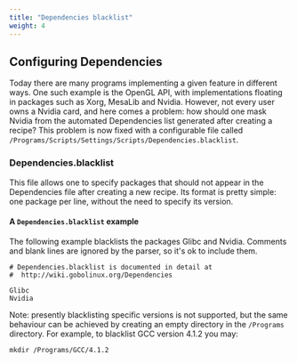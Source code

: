 ```yaml
---
title: "Dependencies blacklist"
weight: 4
---
```


## Configuring Dependencies

Today there are many programs implementing a given feature in different
ways. One such example is the OpenGL API, with implementations floating
in packages such as Xorg, MesaLib and Nvidia. However, not every user
owns a Nvidia card, and here comes a problem: how should one mask Nvidia
from the automated Dependencies list generated after creating a recipe?
This problem is now fixed with a configurable file called
`/Programs/Scripts/Settings/Scripts/Dependencies.blacklist`.

### Dependencies.blacklist

This file allows one to specify packages that should not appear in the
Dependencies file after creating a new recipe. Its format is pretty
simple: one package per line, without the need to specify its version.

#### A `Dependencies.blacklist` example

The following example blacklists the packages Glibc and Nvidia. Comments
and blank lines are ignored by the parser, so it's ok to include them.

```
# Dependencies.blacklist is documented in detail at
#  http://wiki.gobolinux.org/Dependencies

Glibc
Nvidia
```

Note: presently blacklisting specific versions is not supported, but the
same behaviour can be achieved by creating an empty directory in the
`/Programs` directory. For example, to blacklist GCC version 4.1.2 you
may:

```shell
mkdir /Programs/GCC/4.1.2
```
